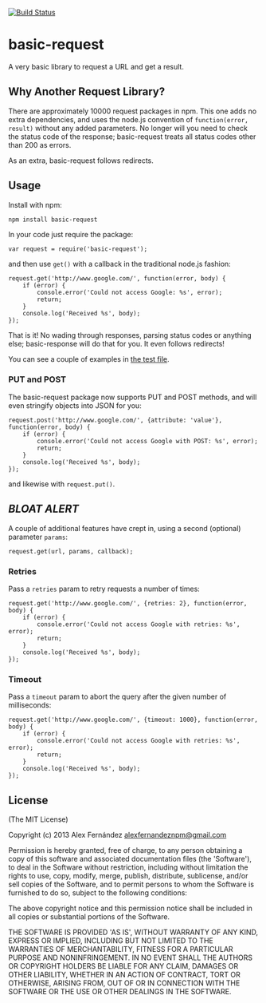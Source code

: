 [![Build Status](https://secure.travis-ci.org/alexfernandez/basic-request.png)](http://travis-ci.org/alexfernandez/basic-request)

# basic-request

A very basic library to request a URL and get a result.

## Why Another Request Library?

There are approximately 10000 request packages in npm. This one adds no extra dependencies,
and uses the node.js convention of `function(error, result)` without any added parameters.
No longer will you need to check the status code of the response; basic-request treats all
status codes other than 200 as errors.

As an extra, basic-request follows redirects.

## Usage

Install with npm:

    npm install basic-request

In your code just require the package:

    var request = require('basic-request');

and then use `get()` with a callback in the traditional node.js fashion:

    request.get('http://www.google.com/', function(error, body) {
        if (error) {
            console.error('Could not access Google: %s', error);
            return;
        }
        console.log('Received %s', body);
    });

That is it! No wading through responses, parsing status codes or anything else;
basic-response will do that for you. It even follows redirects!

You can see a couple of examples in [the test file](https://github.com/alexfernandez/basic-request/blob/master/test.js).

### PUT and POST

The basic-request package now supports PUT and POST methods,
and will even stringify objects into JSON for you:

    request.post('http://www.google.com/', {attribute: 'value'}, function(error, body) {
        if (error) {
            console.error('Could not access Google with POST: %s', error);
            return;
        }
        console.log('Received %s', body);
    });

and likewise with `request.put()`.

## *BLOAT ALERT*

A couple of additional features have crept in, using a second (optional) parameter `params`:

    request.get(url, params, callback);

### Retries

Pass a `retries` param to retry requests a number of times:

    request.get('http://www.google.com/', {retries: 2}, function(error, body) {
        if (error) {
            console.error('Could not access Google with retries: %s', error);
            return;
        }
        console.log('Received %s', body);
    });

### Timeout

Pass a `timeout` param to abort the query after the given number of milliseconds:

    request.get('http://www.google.com/', {timeout: 1000}, function(error, body) {
        if (error) {
            console.error('Could not access Google with retries: %s', error);
            return;
        }
        console.log('Received %s', body);
    });

## License

(The MIT License)

Copyright (c) 2013 Alex Fernández <alexfernandeznpm@gmail.com>

Permission is hereby granted, free of charge, to any person obtaining a copy of this software and associated documentation files (the 'Software'), to deal in the Software without restriction, including without limitation the rights to use, copy, modify, merge, publish, distribute, sublicense, and/or sell copies of the Software, and to permit persons to whom the Software is furnished to do so, subject to the following conditions:

The above copyright notice and this permission notice shall be included in all copies or substantial portions of the Software.

THE SOFTWARE IS PROVIDED 'AS IS', WITHOUT WARRANTY OF ANY KIND, EXPRESS OR IMPLIED, INCLUDING BUT NOT LIMITED TO THE WARRANTIES OF MERCHANTABILITY, FITNESS FOR A PARTICULAR PURPOSE AND NONINFRINGEMENT. IN NO EVENT SHALL THE AUTHORS OR COPYRIGHT HOLDERS BE LIABLE FOR ANY CLAIM, DAMAGES OR OTHER LIABILITY, WHETHER IN AN ACTION OF CONTRACT, TORT OR OTHERWISE, ARISING FROM, OUT OF OR IN CONNECTION WITH THE SOFTWARE OR THE USE OR OTHER DEALINGS IN THE SOFTWARE.

